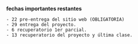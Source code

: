 **fechas importantes restantes**

    - 22 pre-entrega del sitio web (OBLIGATORIA)
    - 29 entrega del proyecto.
    - 6 recuperatorio 1er parcial.
    - 13 recuperatorio del proyecto y última clase.









